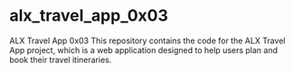 # alx_travel_app_0x03

ALX Travel App 0x03 This repository contains the code for the ALX Travel App project, which is a web application designed to help users plan and book their travel itineraries.
